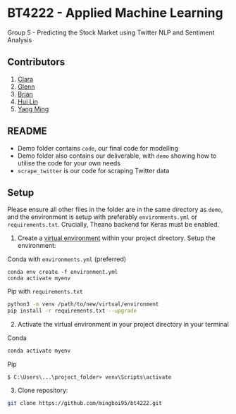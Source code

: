# BT4222 - Applied Machine Learning
Group 5 - Predicting the Stock Market using Twitter NLP and Sentiment Analysis

## Contributors
1. [Clara](https://www.github.com/claratay)
2. [Glenn](https://www.github.com/glennljs) 
3. [Brian](https://www.github.com/wongchunghowbrian)
4. [Hui Lin](https://www.github.com/huilinloo)
5. [Yang Ming](https://www.github.com/glennljs)


## README
- Demo folder contains `code`, our final code for modelling 
- Demo folder also contains our deliverable, with `demo` showing how to utilise the code for your own needs
- `scrape_twitter` is our code for scraping Twitter data



## Setup
Please ensure all other files in the folder are in the same directory as `demo`, and the environment is setup with preferably `environments.yml` or `requirements.txt`. Crucially, Theano backend for Keras must be enabled.

1) Create a [virtual environment](https://docs.python.org/3/library/venv.html) within your project directory. Setup the environment:

Conda with `environments.yml` (preferred)
```
conda env create -f environment.yml
conda activate myenv
```

Pip with `requirements.txt`
```bash
python3 -m venv /path/to/new/virtual/environment
pip install -r requirements.txt --upgrade
```

2) Activate the virtual environment in your project directory in your terminal 

Conda
```bash
conda activate myenv
```

Pip
```
$ C:\Users\...\project_folder> venv\Scripts\activate
```

3) Clone repository:
```bash
git clone https://github.com/mingboi95/bt4222.git
```
